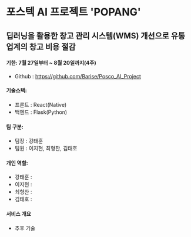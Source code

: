 # 포스텍 AI 프로젝트 'POPANG'
## 딥러닝을 활용한 창고 관리 시스템(WMS) 개선으로 유통업계의 창고 비용 절감

#### 기한: 7월 27일부터 ~ 8월 20일까지(4주)

- Github : https://github.com/Barise/Posco_AI_Project

#### 기술스택:

- 프론트 : React(Native)
- 백엔드 : Flask(Python)

#### 팀 구분:

- 팀장 : 강태훈
- 팀원 : 이지현, 최형찬, 김태호

#### 개인 역할:

- 강태훈 :
- 이지현 :
- 최형찬 :
- 김태호 : 

#### 서비스 개요

- 추후 기술

